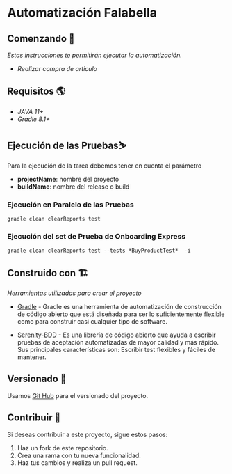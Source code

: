 # Automatización Falabella

## Comenzando 🚀

_Estas instrucciones te permitirán ejecutar la automatización._

* _Realizar compra de articulo_

## Requisitos 🌎

* _JAVA 11+_
* _Gradle 8.1+_


## Ejecución de las Pruebas⛷️

Para la ejecución de la tarea debemos tener en cuenta el parámetro

* **projectName**: nombre del proyecto
* **buildName**: nombre del release o build

### Ejecución en Paralelo de las Pruebas

```
gradle clean clearReports test 

```

### Ejecución del set de Prueba de Onboarding Express

```
gradle clean clearReports test --tests *BuyProductTest*  -i

```

## Construido con 🏗️

_Herramientas utilizadas para crear el proyecto_

* [Gradle](https://gradle.org/) - Gradle es una herramienta de automatización de construcción de código abierto
  que está diseñada para ser lo suficientemente flexible como para construir casi cualquier tipo de software.

* [Serenity-BDD](https://serenity-bdd.github.io/) - Es una librería de código abierto que ayuda a escribir pruebas de
  aceptación automatizadas de mayor calidad y más rápido. Sus principales características son: Escribir test flexibles y
  fáciles de mantener.

## Versionado 📌

Usamos [Git Hub](https://BancoPichinchaEC@dev.azure.com/BancoPichinchaEC/CD-BreakingCash/_git/deuna-aut-ap-android) para el versionado del proyecto.

## Contribuir 💪 
Si deseas contribuir a este proyecto, sigue estos pasos:

1. Haz un fork de este repositorio.
2. Crea una rama con tu nueva funcionalidad.
3. Haz tus cambios y realiza un pull request.
